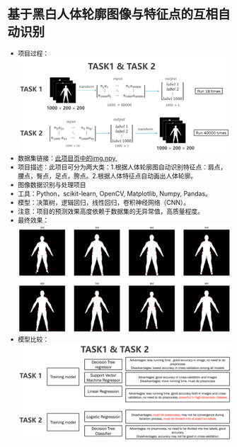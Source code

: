 # 基于黑白人体轮廓图像与特征点的互相自动识别

* 项目过程：
![](/project4.png)
* 数据集链接：[此项目页中的img.npy,](https://github.com/hexiantao138/Machine-learning-models-for-image-generation-and-key-points-detection)
* 项目描述：此项目可分为两大类：1.根据人体轮廓图自动识别特征点：肩点，腰点，臀点，足点，胯点。2.根据人体特征点自动画出人体轮廓。
* 图像数据识别与处理项目
* 工具：Python，scikit-learn, OpenCV, Matplotlib, Numpy, Pandas。
* 模型：决策树，逻辑回归，线性回归，卷积神经网络（CNN）。
* 注意：项目的预测效果高度依赖于数据集的无异常值，高质量程度。
* 最终效果：
![](https://github.com/hexiantao138/William-He-Project_Portfolio/blob/master/project3.png)
* 模型比较：
![](/project4%20model_evaluare.png)
